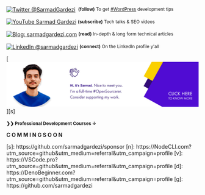 <div align="left">
    <p><a href="https://twitter.com/SarmadGardezi/"><img alt="Twitter @SarmadGardezi" align="center" src="https://img.shields.io/twitter/follow/sarmadgardezi?label=SarmadGardezi&style=social" /></a>&nbsp;<small> <strong>(follow)</strong> To get <a href="https://twitter.com/search?q=(%23wordpress)%20(from%3Asarmadgardezi)&src=typed_query">#WordPress</a> development tips</small></p>
    <p><a href="https://www.youtube.com/c/sarmadgardezi"><img alt="YouTube Sarmad Gardezi" align="center" src="https://img.shields.io/badge/YOUTUBE-gray.svg?colorA=6A788D&colorB=6A788D&style=for-the-badge" /></a>&nbsp;<small><strong>(subscribe)</strong> Tech talks & SEO videos</small></p>
    <p><a href="https://sarmadgardezi.com/"><img alt="Blog: sarmadgardezi.com" align="center" src="https://img.shields.io/badge/-MY%20BLOG-gray.svg?colorA=6A788D&colorB=6A788D&style=for-the-badge" /></a>&nbsp;<small><strong>(read)</strong> In-depth & long form technical articles</small></p>
    <p><a href="https://www.linkedin.com/in/sarmadgardezi/"><img alt="LinkedIn @sarmadgardezi" align="center" src="https://img.shields.io/badge/LINKEDIN-gray.svg?colorA=6A788D&colorB=6A788D&style=for-the-badge" /></a>&nbsp;<small><strong>(connect)</strong> On the LinkedIn profile y'all</small></p>
</div>

[![Sponsor Sarmad](https://github.com/SarmadGardezi/Sponsor/blob/master/sponsor.png)][s]

<small><strong>❯❯ Professional Development Courses ↓</strong></small>
<p><b>C O M M I N G     S O O N </b></p>
[s]: https://github.com/sarmadgardezi/sponsor
[n]: https://NodeCLI.com?utm_source=github&utm_medium=referral&utm_campaign=profile
[v]: https://VSCode.pro?utm_source=github&utm_medium=referral&utm_campaign=profile
[d]: https://DenoBeginner.com?utm_source=github&utm_medium=referral&utm_campaign=profile
[g]: https://github.com/sarmadgardezi

